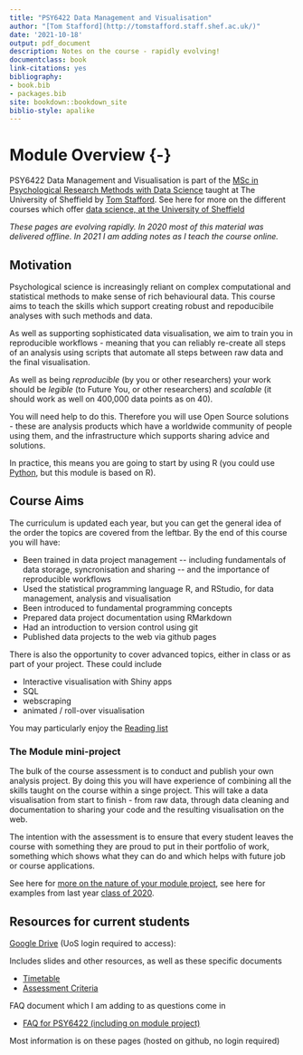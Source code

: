 ```yaml
--- 
title: "PSY6422 Data Management and Visualisation"
author: "[Tom Stafford](http://tomstafford.staff.shef.ac.uk/)"
date: '2021-10-18'
output: pdf_document
description: Notes on the course - rapidly evolving!
documentclass: book
link-citations: yes
bibliography:
- book.bib
- packages.bib
site: bookdown::bookdown_site
biblio-style: apalike
---
```






# Module Overview {-}

PSY6422 Data Management and Visualisation is part of the [MSc in Psychological Research Methods with Data Science](https://www.sheffield.ac.uk/psychology/prospectivepg/masters/data-science) taught at The University of Sheffield by [Tom Stafford](http://tomstafford.staff.shef.ac.uk/). See here for more on the different courses which offer [data science, at the University of Sheffield](notes.html#data-science-sheffield)

<div class="info">
<p><em>These pages are evolving rapidly. In 2020 most of this material was delivered offline. In 2021 I am adding notes as I teach the course online.</em></p>
</div>
  
## Motivation

Psychological science is increasingly reliant on complex computational and statistical methods to make sense of rich behavioural data. This course aims to teach the skills which support creating robust and repoducibile analyses with such methods and data.

As well as supporting sophisticated data visualisation, we aim to train you in reproducible workflows - meaning that you can reliably re-create all steps of an analysis using scripts that automate all steps between raw data and the final visualisation.

As well as being *reproducible* (by you or other researchers) your work should be *legible* (to Future You, or other researchers) and *scalable* (it should work as well on 400,000 data points as on 40).

You will need help to do this. Therefore you will use Open Source solutions - these are analysis products which have a worldwide community of people using them, and the infrastructure which supports sharing advice and solutions. 

In practice, this means you are going to start by using R (you could use [Python](https://tomstafford.github.io/psy6422/appendices.html#python), but this module is based on R).

## Course Aims

The curriculum is updated each year, but you can get the general idea of the order the topics are covered from the leftbar. By the end of this course you will have:

  * Been trained in data project management -- including fundamentals of data storage, syncronisation and sharing -- and the importance of reproducible workflows
  * Used the statistical programming language R, and RStudio, for data management, analysis and visualisation
  * Been introduced to fundamental programming concepts
  * Prepared data project documentation using RMarkdown
  * Had an introduction to version control using git 
  * Published data projects to the web via github pages
  
There is also the opportunity to cover advanced topics, either in class or as part of your project. These could include

  * Interactive visualisation with Shiny apps
  * SQL
  * webscraping
  * animated / roll-over visualisation

You may particularly enjoy the [Reading list](extra-reading.html)
  
### The Module mini-project 

The bulk of the course assessment is to conduct and publish your own analysis project. By doing this you will have experience of combining all the skills taught on the course within a singe project. This will take a data visualisation from start to finish - from raw data, through data cleaning and documentation to sharing your code and the resulting visualisation on the web.

The intention with the assessment is to ensure that every student leaves the course with something they are proud to put in their portfolio of work, something which shows what they can do and which helps with future job or course applications.

See here for [more on the nature of your module project](module-project.html), see here for examples from last year [class of 2020](class-of-2020.html).


## Resources for current students

[Google Drive](https://drive.google.com/drive/folders/1IbnGAO2Gn4u9T_qze5zhZyU9E8qNmdHh?usp=sharing) (UoS login required to access):

Includes slides and other resources, as well as these specific documents

* [Timetable](https://docs.google.com/spreadsheets/d/1KP9tRqOh6KW6F0jq9k1jL380qF0F6VjtthQ2IFEYRRw/edit?usp=sharing)
* [Assessment Criteria](https://docs.google.com/spreadsheets/d/1oTJKI675ijCs14jUoT9d_8yPH2i_S2AfQG507jN8aVY/edit?usp=sharing)

FAQ document which I am adding to as questions come in

* [FAQ for PSY6422 (including on module project)](https://docs.google.com/document/d/1HSAdBFsz-tMwi2oUJaHGxE7Tv7majutM01j4wZBrFTw/edit?usp=sharing)

Most information is on these pages (hosted on github, no login required)




